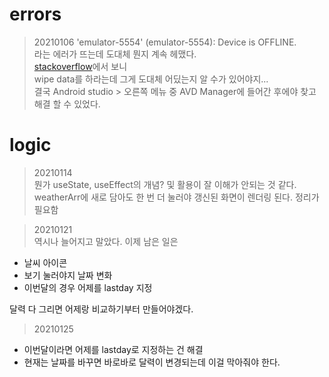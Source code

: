 # errors

> 20210106
'emulator-5554' (emulator-5554): Device is OFFLINE.  
라는 에러가 뜨는데 도대체 뭔지 계속 헤맸다.  
[stackoverflow](https://stackoverflow.com/questions/3152681/android-emulator-5554-offline)에서 보니  
wipe data를 하라는데 그게 도대체 어딨는지 알 수가 있어야지...  
결국 Android studio > 오른쪽 메뉴 중 AVD Manager에 들어간 후에야 찾고 해결 할 수 있었다.

# logic
> 20210114  
뭔가 useState, useEffect의 개념? 및 활용이 잘 이해가 안되는 것 같다.
weatherArr에 새로 담아도 한 번 더 눌러야 갱신된 화면이 렌더링 된다.
정리가 필요함

> 20210121  
역시나 늘어지고 말았다. 이제 남은 일은
- 날씨 아이콘
- 보기 눌러야지 날짜 변화
- 이번달의 경우 어제를 lastday 지정  

달력 다 그리면 어제랑 비교하기부터 만들어야겠다.  

> 20210125
- 이번달이라면 어제를 lastday로 지정하는 건 해결
- 현재는 날짜를 바꾸면 바로바로 달력이 변경되는데 이걸 막아줘야 한다.